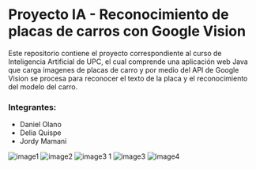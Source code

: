 # Proyecto IA - Reconocimiento de placas de carros con Google Vision
Este repositorio contiene el proyecto correspondiente al curso de Inteligencia Artificial de UPC, el cual comprende una aplicación web Java que carga imagenes de placas de carro y por medio del API de Google Vision se procesa para reconocer el texto de la placa y el reconocimiento del modelo del carro.

### Integrantes:

  - Daniel Olano
  - Delia Quispe
  - Jordy Mamani

![image1](https://user-images.githubusercontent.com/12433354/86022600-36267100-b9f0-11ea-9493-d49b3193f00c.png)
![image2](https://user-images.githubusercontent.com/12433354/86022603-37579e00-b9f0-11ea-86e2-bd0918e4421a.png)
![image3 1](https://user-images.githubusercontent.com/12433354/86022605-37579e00-b9f0-11ea-92f2-30df1731f727.png)
![image3](https://user-images.githubusercontent.com/12433354/86022607-37f03480-b9f0-11ea-9424-6080cd9cfcaf.png)
![image4](https://user-images.githubusercontent.com/12433354/86022609-37f03480-b9f0-11ea-9761-57ac199516d9.png)

